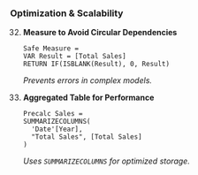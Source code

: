### **Optimization & Scalability**
32. **Measure to Avoid Circular Dependencies**  
    ```DAX
    Safe Measure = 
    VAR Result = [Total Sales]
    RETURN IF(ISBLANK(Result), 0, Result)
    ```
    *Prevents errors in complex models.*

33. **Aggregated Table for Performance**  
    ```DAX
    Precalc Sales = 
    SUMMARIZECOLUMNS(
      'Date'[Year],
      "Total Sales", [Total Sales]
    )
    ```
    *Uses `SUMMARIZECOLUMNS` for optimized storage.*
